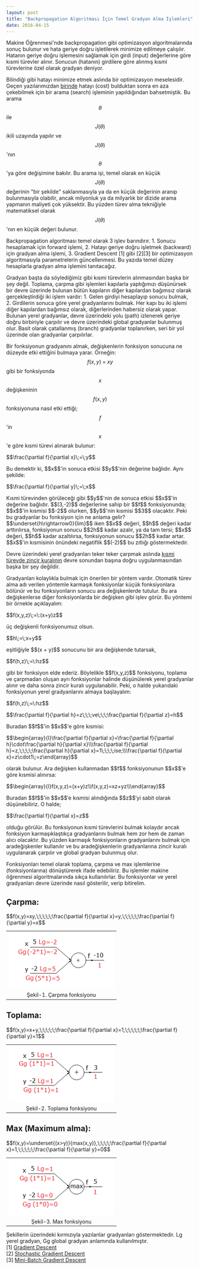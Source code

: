 ```yaml
---
layout: post
title: "Backpropagation Algoritması İçin Temel Gradyan Alma İşlemleri"
date: 2016-04-15
---
```

Makine Öğrenmesi'nde backpropagation gibi optimizasyon algoritmalarında sonuç bulunur ve hata geriye doğru işletilerek minimize edilmeye çalışılır.<!--more--> Hatanın geriye doğru işlemesini sağlamak için girdi (input) değerlerine göre kısmi türevler alınır. Sonucun (hatanın) girdilere göre alınmış kısmi türevlerine özel olarak gradyan deniyor. 

Bilindiği gibi hatayı minimize etmek aslında bir optimizasyon meselesidir. Geçen yazılarımızdan <a href="/blog/2016/04/04/Lineer-regresyon-ile-egri-uydurma">birinde</a> hatayı (cost) bulduktan sonra en aza çekebilmek için bir arama (search) işleminin yapıldığından bahsetmiştik. Bu arama $$\theta$$ ile $$J(\theta)$$ ikili uzayında yapılır ve $$J(\theta)$$'nın $$\theta$$'ya göre değişimine bakılır. Bu arama işi, temel olarak en küçük $$J(\theta)$$ değerinin "bir şekilde" saklanmasıyla ya da en küçük değerinin aranıp bulunmasıyla olabilir, ancak milyonluk ya da milyarlık bir dizide arama yapmanın maliyeti çok yüksektir. Bu yüzden türev alma tekniğiyle matematiksel olarak $$J(\theta)$$'nın en küçük değeri bulunur. 

Backpropagation algoritması temel olarak 3 işlev barındırır. 1. Sonucu hesaplamak için forward işlemi, 2. Hatayı geriye doğru işletmek (backward) için gradyan alma işlemi, 3. Gradient Descent [1] gibi [2][3] bir optimizasyon algoritmasıyla parametrelerin güncellenmesi. Bu yazıda temel düzey hesaplarla gradyan alma işlemini tanıtacağız.

Gradyan başta da söylediğimiz gibi kısmi türevlerin alınmasından başka bir şey değil. Toplama, çarpma gibi işlemleri kapılarla yaptığımızı düşünürsek bir devre üzerinde bulunan bütün kapıların diğer kapılardan bağımsız olarak gerçekleştirdiği iki işlem vardır: 1. Gelen girdiyi hesaplayıp sonucu bulmak, 2. Girdilerin sonuca göre yerel gradyanlarını bulmak. Her kapı bu iki işlemi diğer kapılardan bağımsız olarak, diğerlerinden habersiz olarak yapar. Bulunan yerel gradyanlar, devre üzerindeki yolu (path) izlenerek geriye doğru birbiriyle çarpılır ve devre üzerindeki global gradyanlar bulunmuş olur. Basit olarak çatallanmış (branch) gradyanlar toplanırken, seri bir yol üzerinde olan gradyanlar çarpılırlar.

Bir fonksiyonun gradyanını almak, değişkenlerin fonksiyon sonucuna ne düzeyde etki ettiğini bulmaya yarar. Örneğin: $$f(x,y)\;=\;xy$$ gibi bir fonksiyonda $$x$$ değişkeninin $$f(x,y)$$ fonksiyonuna nasıl etki ettiği; $$f$$'in $$x$$'e göre kısmi türevi alınarak bulunur: 
<p>$$\frac{\partial f}{\partial x}\;=\;y$$</p>
Bu demektir ki, $$x$$'in sonuca etkisi $$y$$'nin değerine bağlıdır. Aynı şekilde: 
<p>$$\frac{\partial f}{\partial y}\;=\;x$$</p>Kısmi türevinden görüleceği gibi $$y$$'nin de sonuca etkisi $$x$$'in değerine bağlıdır.
$$(3,-2)$$ değerlerine sahip bir $$f$$ fonksiyonunda; $$x$$'in kısmisi $$-2$$ olurken, $$y$$'nin kısmisi $$3$$ olacaktır. Peki bu gradyanlar bu fonksiyon için ne anlama gelir? $$\underset{h\rightarrow0}{lim}$$ iken $$x$$ değeri, $$h$$ değeri kadar arttırılırsa, fonksiyonun sonucu $$2h$$ kadar azalır, ya da tam tersi; $$x$$ değeri, $$h$$ kadar azaltılırsa, fonksiyonun sonucu $$2h$$ kadar artar. $$x$$'in kısmisinin önündeki negatiflik $$(-2)$$ bu zıtlığı göstermektedir.

Devre üzerindeki yerel gradyanları teker teker çarpmak aslında <a href="/blog/2016/04/06/kismi-turev-partial-differentiation">kısmi türevde zincir kuralının</a> devre sonundan başına doğru uygulanmasından başka bir şey değildir.

Gradyanları kolaylıkla bulmak için önerilen bir yöntem vardır. Otomatik türev alma adı verilen yöntemle karmaşık fonksiyonlar küçük fonksiyonlara bölünür ve bu fonksiyonların sonucu ara değişkenlerde tutulur. Bu ara değişkenlerse diğer fonksiyonlarda bir değişken gibi işlev görür. Bu yöntemi bir örnekle açıklayalım:
<p>$$f(x,y,z)\;=\:(x+y)z$$</p> üç değişkenli fonksiyonumuz olsun.
<p>$$h\;=\;x+y$$</p> eşitliğiyle $$(x + y)$$ sonucunu bir ara değişkende tutarsak,
<p>$$f(h,z)\;=\:hz$$</p> gibi bir fonksiyon elde ederiz.
Böylelikle $$f(x,y,z)$$ fonksiyonu, toplama ve çarpmadan oluşan ayrı fonksiyonlar halinde düşünülerek yerel gradyanlar alınır ve daha sonra zincir kuralı uygulanabilir. Peki, o halde yukarıdaki fonksiyonun yerel gradyanlarını almaya başlayalım:
<p>$$f(h,z)\;=\:hz$$</p>
<p>$$\frac{\partial f}{\partial h}=z\;\;\;ve\;\;\;\frac{\partial f}{\partial z}=h$$</p>
Buradan $$f$$'in $$x$$'e göre kısmisi:
<p>
$$\begin{array}{l}\frac{\partial f}{\partial x}=\frac{\partial f}{\partial h}\cdot\frac{\partial h}{\partial x}\\\frac{\partial f}{\partial h}=z,\;\;\;\;\frac{\partial h}{\partial x}=1\;\;\;\;ise;\\\frac{\partial f}{\partial x}=z\cdot1\;=z\end{array}$$
</p>
olarak bulunur. Ara değişken kullanmadan $$f$$ fonksiyonunun $$x$$'e göre kısmisi alınırsa:
<p>$$\begin{array}{l}f(x,y,z)=(x+y)z\\f(x,y,z)=xz+yz\\\end{array}$$</p> Buradan $$f$$'in $$x$$′e kısmisi alındığında $$z$$′yi sabit olarak düşünebiliriz. O halde;
<p>$$\frac{\partial f}{\partial x}=z$$</p>
olduğu görülür. Bu fonksiyonun kısmi türevlerini bulmak kolaydır ancak fonksiyon karmaşıklaştıkça gradyanlarını bulmak hem zor hem de zaman alıcı olacaktır. Bu yüzden karmaşık fonksiyonların gradyanlarını bulmak için aradeğişkenler kullanılır ve bu aradeğişkenlerin gradyanlarına zincir kuralı uygulanarak çarpılır ve global gradyan bulunmuş olur. 

Fonksiyonları temel olarak toplama, çarpma ve max işlemlerine (fonksiyonlarına) dönüştürerek ifade edebiliriz. Bu işlemler makine öğrenmesi algoritmalarında sıkça kullanılırlar. Bu fonksiyonlar ve yerel gradyanları devre üzerinde nasıl gösterilir, verip bitirelim. 
<h2>Çarpma:</h2>
<p>$$f(x,y)=xy,\;\;\;\;\;\frac{\partial f}{\partial x}=y,\;\;\;\;\;\frac{\partial f}{\partial y}=x$$</p>
<table align="center">
<tr><td style="text-align: center;">
<img src="/img/multiply.png" text-align="center"></td></tr>
<tr><td class="tr-caption" style="text-align: center;">Şekil-1. Çarpma fonksiyonu</td></tr>
</table>
<h2>Toplama:</h2>
<p>$$f(x,y)=x+y,\;\;\;\;\;\frac{\partial f}{\partial x}=1,\;\;\;\;\;\frac{\partial f}{\partial y}=1$$</p>
<table align="center">
<tr><td style="text-align: center;">
<img src="/img/sum.png" text-align="center"></td></tr>
<tr><td class="tr-caption" style="text-align: center;">Şekil-2. Toplama fonksiyonu</td></tr>
</table>
<h2>Max (Maximum alma):</h2>
<p>$$f(x,y)=\underset{(x>y)}{max(x,y)},\;\;\;\;\frac{\partial f}{\partial x}=1,\;\;\;\;\;\frac{\partial f}{\partial y}=0$$</p>
<table align="center">
<tr><td style="text-align: center;">
<img src="/img/max.png" text-align="center"></td></tr>
<tr><td class="tr-caption" style="text-align: center;">Şekil-3. Max fonksiyonu</td></tr>
</table>
Şekillerin üzerindeki kırmızıyla yazılanlar gradyanları göstermektedir. Lg yerel gradyan, Gg global gradyan anlamında kullanılmıştır.
<br>
[1] <a href="https://en.wikipedia.org/wiki/Gradient_descent">Gradient Descent</a><br>
[2] <a href="https://en.wikipedia.org/wiki/Stochastic_gradient_descent">Stochastic Gradient Descent</a><br>
[3] <a href="http://www.cs.toronto.edu/~tijmen/csc321/slides/lecture_slides_lec6.pdf">Mini-Batch Gradient Descent</a>
